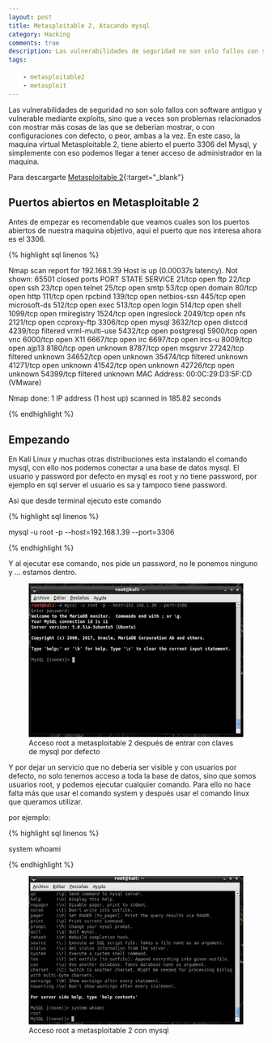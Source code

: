 ```yaml
---
layout: post
title: Metasploitable 2, Atacando mysql
category: Hacking
comments: true
description: Las vulnerabilidades de seguridad no son solo fallos con software antiguo y vulnerable mediante exploits, sino que a veces son problemas relacionados con mostrar más cosas de las que se deberian mostrar, o con configuraciones con defecto, o peor, ambas a la vez. En este caso, la maquina virtual Metasploitable 2, tiene abierto el puerto 3306 del Mysql, y simplemente con eso podemos llegar a tener acceso de administrador en la maquina. 
tags:       

    - metasploitable2
    - metasploit
---
```


Las vulnerabilidades de seguridad no son solo fallos con software antiguo y vulnerable mediante exploits, sino que a veces son problemas relacionados con mostrar más cosas de las que se deberian mostrar, o con configuraciones con defecto, o peor, ambas a la vez.
En este caso, la maquina virtual Metasploitable 2, tiene abierto el puerto 3306 del Mysql, y simplemente con eso podemos llegar a tener acceso de administrador en la maquina. 

Para descargarte [Metasploitable 2](https://sourceforge.net/projects/metasploitable/files/Metasploitable2/){:target="_blank"}


## Puertos abiertos en Metasploitable 2

Antes de empezar es recomendable que veamos cuales son los puertos abiertos de nuestra maquina objetivo, aqui el puerto que nos interesa ahora es el 3306.

{% highlight sql linenos %}

Nmap scan report for 192.168.1.39
Host is up (0.00037s latency).
Not shown: 65501 closed ports
PORT      STATE    SERVICE
21/tcp    open     ftp
22/tcp    open     ssh
23/tcp    open     telnet
25/tcp    open     smtp
53/tcp    open     domain
80/tcp    open     http
111/tcp   open     rpcbind
139/tcp   open     netbios-ssn
445/tcp   open     microsoft-ds
512/tcp   open     exec
513/tcp   open     login
514/tcp   open     shell
1099/tcp  open     rmiregistry
1524/tcp  open     ingreslock
2049/tcp  open     nfs
2121/tcp  open     ccproxy-ftp
3306/tcp  open     mysql
3632/tcp  open     distccd
4239/tcp  filtered vrml-multi-use
5432/tcp  open     postgresql
5900/tcp  open     vnc
6000/tcp  open     X11
6667/tcp  open     irc
6697/tcp  open     ircs-u
8009/tcp  open     ajp13
8180/tcp  open     unknown
8787/tcp  open     msgsrvr
27242/tcp filtered unknown
34652/tcp open     unknown
35474/tcp filtered unknown
41271/tcp open     unknown
41542/tcp open     unknown
42726/tcp open     unknown
54399/tcp filtered unknown
MAC Address: 00:0C:29:D3:5F:CD (VMware)

Nmap done: 1 IP address (1 host up) scanned in 185.82 seconds

{% endhighlight %}

## Empezando

En Kali Linux y muchas otras distribuciones esta instalando el comando mysql, con ello nos podemos conectar a una base de datos mysql. El usuario y password por defecto en mysql es root y no tiene password, por ejemplo en sql server el usuario es sa y tampoco tiene password. 

Asi que desde terminal ejecuto este comando


{% highlight sql linenos %}

mysql -u root -p  --host=192.168.1.39 --port=3306

{% endhighlight %}


Y al ejecutar ese comando, nos pide un password, no le ponemos ninguno y ... estamos dentro.


<figure>
<img alt="Acceso root a metasploitable 2 después de entrar con claves de mysql por defecto" class="img img-responsive" src="/resources/images/mysql-login.png"/>
<figcaption>
Acceso root a metasploitable 2 después de entrar con claves de mysql por defecto
</figcaption>
</figure>

Y por dejar un servicio que no deberia ser visible y con usuarios por defecto, no solo tenemos acceso a toda la base de datos, sino que somos usuarios root, y podemos ejecutar cualquier comando. Para ello no hace falta más que usar el comando system y después usar el comando linux que queramos utilizar.

por ejemplo:

{% highlight sql linenos %}

system whoami

{% endhighlight %}


<figure>
<img alt="Acceso root a metasploitable 2 con mysql" class="img img-responsive" src="/resources/images/mysql-shell.png"/>
<figcaption>
Acceso root a metasploitable 2 con mysql
</figcaption>
</figure>
